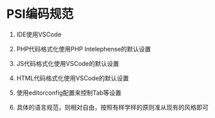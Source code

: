 # PSI编码规范

1. IDE使用VSCode

2. PHP代码格式化使用PHP Intelephense的默认设置

3. JS代码格式化使用VSCode的默认设置

4. HTML代码格式化使用VSCode的默认设置

5. 使用editorconfig配置来控制Tab等设置

6. 具体的语言规范，则相对自由，按照有样学样的原则准从现有的风格即可
